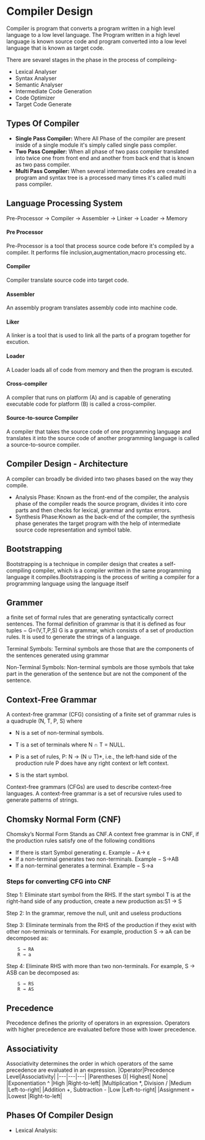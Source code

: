 # Compiler Design

Compiler is program that converts a program written in a high level language to a low level language. The Program written in a high level language is known source code and program converted into a low level language that is known as target code.

There are sevarel stages in the phase in the process of compileing-

- Lexical Analyser
- Syntax Analyser
- Semantic Analyser
- Intermediate Code Generation
- Code Optimizer
- Target Code Generate

## Types Of Compiler

- **Single Pass Compiler:** Where All Phase of the compiler are present inside of a single module it's simply called single pass compiler.
- **Two Pass Compiler:** When all phase of two pass compiler translated into twice one from front end and another from back end that is known as two pass compiler.
- **Multi Pass Compiler:** When several intermediate codes are created in a program and syntax tree is a processed many times it's called multi pass compiler.

## Language Processing System

Pre-Processor -> Compiler -> Assembler -> Linker -> Loader -> Memory

#### Pre Processor

Pre-Processor is a tool that process source code before it's compiled by a compiler. It performs file inclusion,augmentation,macro processing etc.

#### Compiler

Compiler translate source code into target code.

#### Assembler

An assembly program translates assembly code into machine code.

#### Liker

A linker is a tool that is used to link all the parts of a program together for excution.

#### Loader

A Loader loads all of code from memory and then the program is excuted.

#### Cross-compiler

A compiler that runs on platform (A) and is capable of generating executable code for platform (B) is called a cross-compiler.

#### Source-to-source Compiler

A compiler that takes the source code of one programming language and translates it into the source code of another programming language is called a source-to-source compiler.

## Compiler Design - Architecture

A compiler can broadly be divided into two phases based on the way they compile.

- Analysis Phase: Known as the front-end of the compiler, the analysis phase of the compiler reads the source program, divides it into core parts and then checks for lexical, grammar and syntax errors.
- Synthesis Phase:Known as the back-end of the compiler, the synthesis phase generates the target program with the help of intermediate source code representation and symbol table.

## Bootstrapping

Bootstrapping is a technique in compiler design that creates a self-compiling compiler, which is a compiler written in the same programming language it compiles.Bootstrapping is the process of writing a compiler for a programming language using the language itself

## Grammer

a finite set of formal rules that are generating syntactically correct sentences. The formal definition of grammar is that it is defined as four tuples − G=(V,T,P,S) G is a grammar, which consists of a set of production rules. It is used to generate the strings of a language.

Terminal Symbols: Terminal symbols are those that are the components of the sentences generated using grammar

Non-Terminal Symbols: Non-terminal symbols are those symbols that take part in the generation of the sentence but are not the component of the sentence.

## Context-Free Grammar

A context-free grammar (CFG) consisting of a finite set of grammar rules is a quadruple (N, T, P, S) where

- N is a set of non-terminal symbols.

- T is a set of terminals where N ∩ T = NULL.

- P is a set of rules, P: N → (N ∪ T)\*, i.e., the left-hand side of the production rule P does have any right context or left context.

- S is the start symbol.

Context-free grammars (CFGs) are used to describe context-free languages. A context-free grammar is a set of recursive rules used to generate patterns of strings.

## Chomsky Normal Form (CNF)

Chomsky’s Normal Form Stands as CNF.A context free grammar is in CNF, if the production rules satisfy one of the following conditions

- If there is start Symbol generating ε. Example − A-> ε
- If a non-terminal generates two non-terminals. Example − S->AB
- If a non-terminal generates a terminal. Example − S->a

### Steps for converting CFG into CNF

Step 1: Eliminate start symbol from the RHS. If the start symbol T is at the right-hand side of any production, create a new production as:S1 → S

Step 2: In the grammar, remove the null, unit and useless productions

Step 3: Eliminate terminals from the RHS of the production if they exist with other non-terminals or terminals. For example, production S → aA can be decomposed as:

```
    S → RA
    R → a
```

Step 4: Eliminate RHS with more than two non-terminals. For example, S → ASB can be decomposed as:

```
    S → RS
    R → AS
```

## Precedence

Precedence defines the priority of operators in an expression. Operators with higher precedence are evaluated before those with lower precedence.

## Associativity

Associativity determines the order in which operators of the same precedence are evaluated in an expression.
|Operator|Precedence Level|Associativity|
|---|---|---|
|Parentheses ()| Highest| None|
|Exponentiation ^ |High |Right-to-left|
|Multiplication \*, Division / |Medium |Left-to-right|
|Addition +, Subtraction - |Low |Left-to-right|
|Assignment = |Lowest |Right-to-left|

## Phases Of Compiler Design

- Lexical Analysis:
